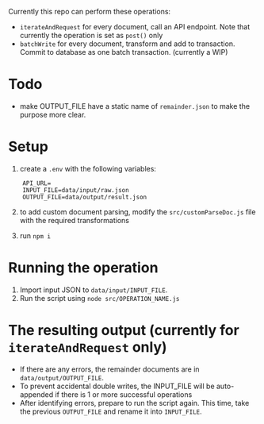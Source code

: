 Currently this repo can perform these operations:

- `iterateAndRequest` for every document, call an API endpoint. Note that currently the operation is set as `post()` only
- `batchWrite` for every document, transform and add to transaction. Commit to database as one batch transaction. (currently a WIP)

# Todo

- make OUTPUT_FILE have a static name of `remainder.json` to make the purpose more clear.

# Setup

1. create a `.env` with the following variables:

```
    API_URL=
    INPUT_FILE=data/input/raw.json
    OUTPUT_FILE=data/output/result.json
```

2. to add custom document parsing, modify the `src/customParseDoc.js` file with the required transformations

3. run `npm i`

# Running the operation

1. Import input JSON to `data/input/INPUT_FILE`.
2. Run the script using `node src/OPERATION_NAME.js`


# The resulting output (currently for `iterateAndRequest` only)

- If there are any errors, the remainder documents are in `data/output/OUTPUT_FILE`.
- To prevent accidental double writes, the INPUT_FILE will be auto-appended if there is 1 or more successful operations
- After identifying errors, prepare to run the script again. This time, take the previous `OUTPUT_FILE` and rename it into `INPUT_FILE`.
